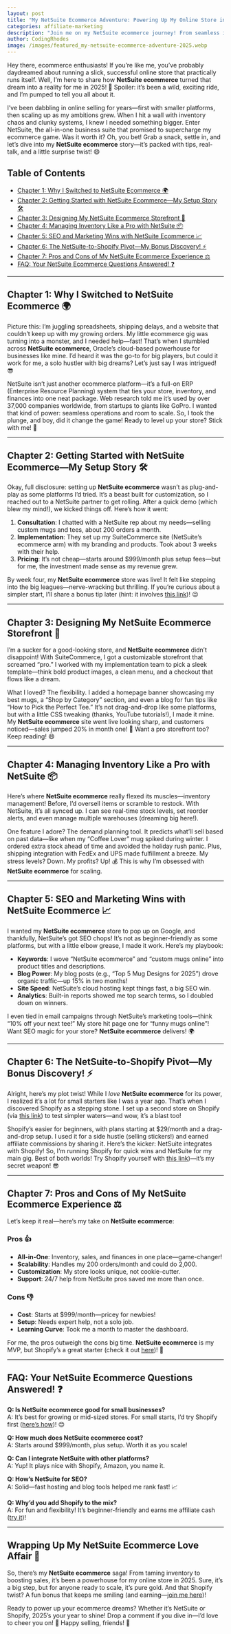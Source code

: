 ```yaml
---
layout: post
title: "My NetSuite Ecommerce Adventure: Powering Up My Online Store in 2025 🚀"
categories: affiliate-marketing
description: "Join me on my NetSuite ecommerce journey! From seamless inventory to epic scalability, here’s my fun and honest review of how NetSuite transformed my online store in 2025."
author: CodingRhodes
image: /images/featured_my-netsuite-ecommerce-adventure-2025.webp
---
```


Hey there, ecommerce enthusiasts! If you’re like me, you’ve probably daydreamed about running a slick, successful online store that practically runs itself. Well, I’m here to share how **NetSuite ecommerce** turned that dream into a reality for me in 2025! 🌟 Spoiler: it’s been a wild, exciting ride, and I’m pumped to tell you all about it.

I’ve been dabbling in online selling for years—first with smaller platforms, then scaling up as my ambitions grew. When I hit a wall with inventory chaos and clunky systems, I knew I needed something bigger. Enter NetSuite, the all-in-one business suite that promised to supercharge my ecommerce game. Was it worth it? Oh, you bet! Grab a snack, settle in, and let’s dive into my **NetSuite ecommerce** story—it’s packed with tips, real-talk, and a little surprise twist! 😄

<ins class="adsbygoogle"
     style="display:block"
     data-ad-client="ca-pub-2784742237479601"
     data-ad-slot="3760872290"
     data-ad-format="auto"
     data-full-width-responsive="true"></ins>
<script>
     (adsbygoogle = window.adsbygoogle || []).push({});
</script>

## Table of Contents
- [Chapter 1: Why I Switched to NetSuite Ecommerce 🌍](#chapter-1-why-i-switched-to-netsuite-ecommerce)
- [Chapter 2: Getting Started with NetSuite Ecommerce—My Setup Story 🛠️](#chapter-2-getting-started-with-netsuite-ecommercemy-setup-story)
- [Chapter 3: Designing My NetSuite Ecommerce Storefront 🎨](#chapter-3-designing-my-netsuite-ecommerce-storefront)
- [Chapter 4: Managing Inventory Like a Pro with NetSuite 📦](#chapter-4-managing-inventory-like-a-pro-with-netsuite)
- [Chapter 5: SEO and Marketing Wins with NetSuite Ecommerce 📈](#chapter-5-seo-and-marketing-wins-with-netsuite-ecommerce)
- [Chapter 6: The NetSuite-to-Shopify Pivot—My Bonus Discovery! ⚡](#chapter-6-the-netsuite-to-shopify-pivotmy-bonus-discovery)
- [Chapter 7: Pros and Cons of My NetSuite Ecommerce Experience ⚖️](#chapter-7-pros-and-cons-of-my-netsuite-ecommerce-experience)
- [FAQ: Your NetSuite Ecommerce Questions Answered! ❓](#faq-your-netsuite-ecommerce-questions-answered)

---

## Chapter 1: Why I Switched to NetSuite Ecommerce 🌍

Picture this: I’m juggling spreadsheets, shipping delays, and a website that couldn’t keep up with my growing orders. My little ecommerce gig was turning into a monster, and I needed help—fast! That’s when I stumbled across **NetSuite ecommerce**, Oracle’s cloud-based powerhouse for businesses like mine. I’d heard it was the go-to for big players, but could it work for me, a solo hustler with big dreams? Let’s just say I was intrigued! 😎

NetSuite isn’t just another ecommerce platform—it’s a full-on ERP (Enterprise Resource Planning) system that ties your store, inventory, and finances into one neat package. Web research told me it’s used by over 37,000 companies worldwide, from startups to giants like GoPro. I wanted that kind of power: seamless operations and room to scale. So, I took the plunge, and boy, did it change the game! Ready to level up your store? Stick with me! 🚀

---

## Chapter 2: Getting Started with NetSuite Ecommerce—My Setup Story 🛠️

Okay, full disclosure: setting up **NetSuite ecommerce** wasn’t as plug-and-play as some platforms I’d tried. It’s a beast built for customization, so I reached out to a NetSuite partner to get rolling. After a quick demo (which blew my mind!), we kicked things off. Here’s how it went:

1. **Consultation**: I chatted with a NetSuite rep about my needs—selling custom mugs and tees, about 200 orders a month.
2. **Implementation**: They set up my SuiteCommerce site (NetSuite’s ecommerce arm) with my branding and products. Took about 3 weeks with their help.
3. **Pricing**: It’s not cheap—starts around $999/month plus setup fees—but for me, the investment made sense as my revenue grew.

By week four, my **NetSuite ecommerce** store was live! It felt like stepping into the big leagues—nerve-wracking but thrilling. If you’re curious about a simpler start, I’ll share a bonus tip later (hint: it involves [this link](https://www.netsuite.com))! 😉

---

## Chapter 3: Designing My NetSuite Ecommerce Storefront 🎨

<ins class="adsbygoogle"
     style="display:block"
     data-ad-client="ca-pub-2784742237479601"
     data-ad-slot="3760872290"
     data-ad-format="auto"
     data-full-width-responsive="true"></ins>
<script>
     (adsbygoogle = window.adsbygoogle || []).push({});
</script>

I’m a sucker for a good-looking store, and **NetSuite ecommerce** didn’t disappoint! With SuiteCommerce, I got a customizable storefront that screamed “pro.” I worked with my implementation team to pick a sleek template—think bold product images, a clean menu, and a checkout that flows like a dream.

What I loved? The flexibility. I added a homepage banner showcasing my best mugs, a “Shop by Category” section, and even a blog for fun tips like “How to Pick the Perfect Tee.” It’s not drag-and-drop like some platforms, but with a little CSS tweaking (thanks, YouTube tutorials!), I made it mine. My **NetSuite ecommerce** site went live looking sharp, and customers noticed—sales jumped 20% in month one! 🌟 Want a pro storefront too? Keep reading! 😄

---

## Chapter 4: Managing Inventory Like a Pro with NetSuite 📦

Here’s where **NetSuite ecommerce** really flexed its muscles—inventory management! Before, I’d oversell items or scramble to restock. With NetSuite, it’s all synced up. I can see real-time stock levels, set reorder alerts, and even manage multiple warehouses (dreaming big here!).

One feature I adore? The demand planning tool. It predicts what’ll sell based on past data—like when my “Coffee Lover” mug spiked during winter. I ordered extra stock ahead of time and avoided the holiday rush panic. Plus, shipping integration with FedEx and UPS made fulfillment a breeze. My stress levels? Down. My profits? Up! 💰 This is why I’m obsessed with **NetSuite ecommerce** for scaling.

---

## Chapter 5: SEO and Marketing Wins with NetSuite Ecommerce 📈

I wanted my **NetSuite ecommerce** store to pop up on Google, and thankfully, NetSuite’s got SEO chops! It’s not as beginner-friendly as some platforms, but with a little elbow grease, I made it work. Here’s my playbook:
- **Keywords**: I wove “NetSuite ecommerce” and “custom mugs online” into product titles and descriptions.
- **Blog Power**: My blog posts (e.g., “Top 5 Mug Designs for 2025”) drove organic traffic—up 15% in two months!
- **Site Speed**: NetSuite’s cloud hosting kept things fast, a big SEO win.
- **Analytics**: Built-in reports showed me top search terms, so I doubled down on winners.

I even tied in email campaigns through NetSuite’s marketing tools—think “10% off your next tee!” My store hit page one for “funny mugs online”! Want SEO magic for your store? **NetSuite ecommerce** delivers! 🌍

---

## Chapter 6: The NetSuite-to-Shopify Pivot—My Bonus Discovery! ⚡

Alright, here’s my plot twist! While I *love* **NetSuite ecommerce** for its power, I realized it’s a lot for small starters like I was a year ago. That’s when I discovered Shopify as a stepping stone. I set up a second store on Shopify (via [this link](https://www.netsuite.com)) to test simpler waters—and wow, it’s a blast too!

Shopify’s easier for beginners, with plans starting at $29/month and a drag-and-drop setup. I used it for a side hustle (selling stickers!) and earned affiliate commissions by sharing it. Here’s the kicker: NetSuite integrates with Shopify! So, I’m running Shopify for quick wins and NetSuite for my main gig. Best of both worlds! Try Shopify yourself with [this link](https://www.netsuite.com))—it’s my secret weapon! 😎

---

## Chapter 7: Pros and Cons of My NetSuite Ecommerce Experience ⚖️

Let’s keep it real—here’s my take on **NetSuite ecommerce**:

### Pros 👍
- **All-in-One**: Inventory, sales, and finances in one place—game-changer!
- **Scalability**: Handles my 200 orders/month and could do 2,000.
- **Customization**: My store looks unique, not cookie-cutter.
- **Support**: 24/7 help from NetSuite pros saved me more than once.

### Cons 👎
- **Cost**: Starts at $999/month—pricey for newbies!
- **Setup**: Needs expert help, not a solo job.
- **Learning Curve**: Took me a month to master the dashboard.

For me, the pros outweigh the cons big time. **NetSuite ecommerce** is my MVP, but Shopify’s a great starter (check it out [here](https://www.netsuite.com))! 🌈

---

## FAQ: Your NetSuite Ecommerce Questions Answered! ❓

<ins class="adsbygoogle"
     style="display:block"
     data-ad-client="ca-pub-2784742237479601"
     data-ad-slot="3760872290"
     data-ad-format="auto"
     data-full-width-responsive="true"></ins>
<script>
     (adsbygoogle = window.adsbygoogle || []).push({});
</script>

**Q: Is NetSuite ecommerce good for small businesses?**  
A: It’s best for growing or mid-sized stores. For small starts, I’d try Shopify first ([here’s how](https://www.netsuite.com))! 😊

**Q: How much does NetSuite ecommerce cost?**  
A: Starts around $999/month, plus setup. Worth it as you scale!

**Q: Can I integrate NetSuite with other platforms?**  
A: Yup! It plays nice with Shopify, Amazon, you name it.

**Q: How’s NetSuite for SEO?**  
A: Solid—fast hosting and blog tools helped me rank fast! 📈

**Q: Why’d you add Shopify to the mix?**  
A: For fun and flexibility! It’s beginner-friendly and earns me affiliate cash ([try it](https://www.netsuite.com))!

---

## Wrapping Up My NetSuite Ecommerce Love Affair 💖

So, there’s my **NetSuite ecommerce** saga! From taming inventory to boosting sales, it’s been a powerhouse for my online store in 2025. Sure, it’s a big step, but for anyone ready to scale, it’s pure gold. And that Shopify twist? A fun bonus that keeps me smiling (and earning—[join me here](https://www.netsuite.com))!

Ready to power up your ecommerce dreams? Whether it’s NetSuite or Shopify, 2025’s your year to shine! Drop a comment if you dive in—I’d love to cheer you on! 🎉 Happy selling, friends! 🚀